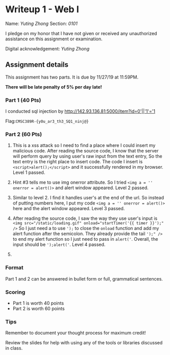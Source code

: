 # Writeup 1 - Web I

Name: *Yuting Zhong*
Section: *0101*

I pledge on my honor that I have not given or received any unauthorized assistance on this assignment or examination.

Digital acknowledgement: *Yuting Zhong*


## Assignment details
This assignment has two parts. It is due by 11/27/19 at 11:59PM.

**There will be late penalty of 5% per day late!**

### Part 1 (40 Pts)

I conducted sql injection by 
http://142.93.136.81:5000/item?id=0'||'1'='1

Flag:`CMSC389R-{y0u_ar3_th3_SQ1_ninj@}`

### Part 2 (60 Pts)

 1. This is a xss attack so I need to find a place where I could insert my malicious code. After reading the source code, I know that the server will perform query by using user's raw input from the text entry, So the text entry is the right place to insert code. The code I insert is `<script>alert();</script>` and it successfully rendered in my browser. Level 1 passed.

 2. Hint #3 tells me to use img onerror attribute. So I tried `<img a = '' onerror = alert()>` and alert window appeared. Level 2 passed. 

 3. Similar to level 2. I find it handles user's at the end of the url. So instead of putting numbers here, I put my code `<img a = '' onerror = alert()>` here and the alert window appeared. Level 3 passed.

 4. After reading the source code, I saw the way they use user's input is `<img src="/static/loading.gif" onload="startTimer('{{ timer }}');" />` So I just need a to use `');` to close the `onload` function and add my alert function after the semicolon. They already provide the tail `');" />` to end my alert function so I just need to pass in `alert('`. Overall, the input should be `');alert('`. Level 4 passed.

 5. 




### Format

Part 1 and 2 can be answered in bullet form or full, grammatical sentences.

### Scoring

* Part 1 is worth 40 points
* Part 2 is worth 60 points

### Tips

Remember to document your thought process for maximum credit!

Review the slides for help with using any of the tools or libraries discussed in
class.
